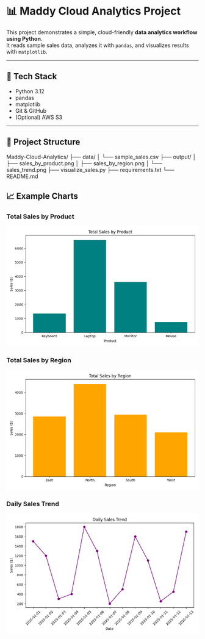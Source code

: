 # 📊 Maddy Cloud Analytics Project

This project demonstrates a simple, cloud-friendly **data analytics workflow using Python**.  
It reads sample sales data, analyzes it with `pandas`, and visualizes results with `matplotlib`.

---

## 🧰 Tech Stack
- Python 3.12
- pandas
- matplotlib
- Git & GitHub
- (Optional) AWS S3

---

## 📂 Project Structure
Maddy-Cloud-Analytics/
├── data/
│ └── sample_sales.csv
├── output/
│ ├── sales_by_product.png
│ ├── sales_by_region.png
│ └── sales_trend.png
├── visualize_sales.py
├── requirements.txt
└── README.md

## 📈 Example Charts

### Total Sales by Product
![Sales by Product](output/sales_by_product.png)

### Total Sales by Region
![Sales by Region](output/sales_by_region.png)

### Daily Sales Trend
![Sales Trend](output/sales_trend.png)

